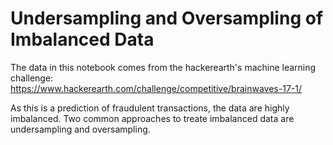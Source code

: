 # Undersampling and Oversampling of Imbalanced Data

The data in this notebook comes from the hackerearth's machine learning challenge: https://www.hackerearth.com/challenge/competitive/brainwaves-17-1/

As this is a prediction of fraudulent transactions, the data are highly imbalanced. Two common approaches to treate imbalanced data are undersampling and oversampling.
